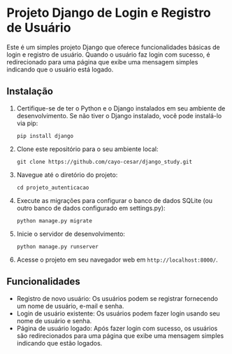 # Projeto Django de Login e Registro de Usuário

Este é um simples projeto Django que oferece funcionalidades básicas de login e registro de usuário. Quando o usuário faz login com sucesso, é redirecionado para uma página que exibe uma mensagem simples indicando que o usuário está logado.

## Instalação

1. Certifique-se de ter o Python e o Django instalados em seu ambiente de desenvolvimento. Se não tiver o Django instalado, você pode instalá-lo via pip:
    ```
    pip install django
    ```

2. Clone este repositório para o seu ambiente local:
    ```
    git clone https://github.com/cayo-cesar/django_study.git
    ```

3. Navegue até o diretório do projeto:
    ```
    cd projeto_autenticacao
    ```

4. Execute as migrações para configurar o banco de dados SQLite (ou outro banco de dados configurado em settings.py):
    ```
    python manage.py migrate
    ```

5. Inicie o servidor de desenvolvimento:
    ```
    python manage.py runserver
    ```

6. Acesse o projeto em seu navegador web em `http://localhost:8000/`.

## Funcionalidades

- Registro de novo usuário: Os usuários podem se registrar fornecendo um nome de usuário, e-mail e senha.
- Login de usuário existente: Os usuários podem fazer login usando seu nome de usuário e senha.
- Página de usuário logado: Após fazer login com sucesso, os usuários são redirecionados para uma página que exibe uma mensagem simples indicando que estão logados.
